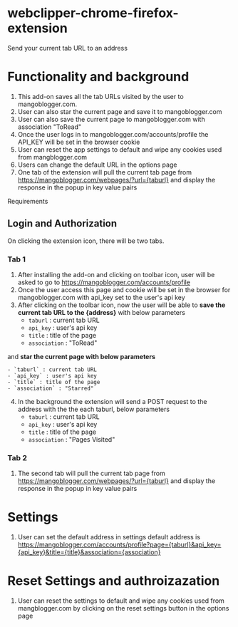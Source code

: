 # webclipper-chrome-firefox-extension
 Send your current tab URL to an address

 # Functionality and background
1. This add-on saves all the tab URLs visited by the user to mangoblogger.com. 
2. User can also star the current page and save it to mangoblogger.com
3. User can also save the current page to mangoblogger.com with association "ToRead"
4. Once the user logs in to mangoblogger.com/accounts/profile the API_KEY will be set in the browser cookie
5. User can reset the app settings to default and wipe any cookies used from mangblogger.com
6. Users can change the default URL in the options page
7. One tab of the extension will pull the current tab page from https://mangoblogger.com/webpages/?url={taburl} and display the response in the popup in key value pairs 

Requirements

## Login and Authorization

On clicking the extension icon, there will be two tabs.
### Tab 1
1. After installing the add-on and clicking on toolbar icon, user will be asked to go to https://mangoblogger.com/accounts/profile
2. Once the user access this page and cookie will be set in the browser for mangoblogger.com with api_key set to the user's api key
3. After clicking on the toolbar icon, now the user will be able to **save the current tab URL to the {address}** with below parameters
    - `taburl` : current tab URL
    - `api_key` : user's api key
    - `title` : title of the page
    - `association` : "ToRead"
  
and **star the current page with below parameters**

    - `taburl` : current tab URL
    - `api_key` : user's api key
    - `title` : title of the page
    - `association` : "Starred"

4. In the background the extension will send a POST request to the address with the the each taburl, below parameters
    - `taburl` : current tab URL
    - `api_key` : user's api key
    - `title` : title of the page
    - `association` : "Pages Visited"
### Tab 2
1. The second tab will pull the current tab page from https://mangoblogger.com/webpages/?url={taburl} and display the response in the popup in key value pairs

# Settings
1. User can set the default address in settings
default address is https://mangoblogger.com/accounts/profile?page={taburl}&api_key={api_key}&title={title}&association={association}


# Reset Settings and authroizazation
1. User can reset the settings to default and wipe any cookies used from mangblogger.com by clicking on the reset settings button in the options page
